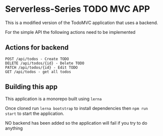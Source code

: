 # Serverless-Series TODO MVC APP 

This is a modified version of the TodoMVC application that uses a backend.

For the simple API  the following actions need to be implemented

## Actions for backend

```
POST /api/todos - Create TODO
DELETE /api/todos/{id} - Delete TODO
PATCH /api/todos/{id} - Edit TODO
GET /api/todos - get all todos
```

## Building this app

This application is a monorepo built using `lerna`

Once cloned run `lerna bootstrap` to install dependencies then `npm run start` to start the application. 

NO backend has been added so the application will fail if you try to do anything 

